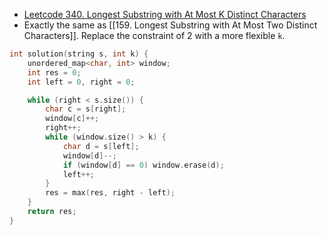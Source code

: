 - [Leetcode 340. Longest Substring with At Most K Distinct Characters](https://leetcode.ca/all/340.html)
- Exactly the same as [[159. Longest Substring with At Most Two Distinct Characters]]. Replace the constraint of 2 with a more flexible `k`. 

```cpp
int solution(string s, int k) {
    unordered_map<char, int> window;
    int res = 0;
    int left = 0, right = 0;

    while (right < s.size()) {
        char c = s[right];
        window[c]++;
        right++;
        while (window.size() > k) {
            char d = s[left];
            window[d]--;
            if (window[d] == 0) window.erase(d);
            left++;
        }
        res = max(res, right - left);
    }
    return res;
}
```